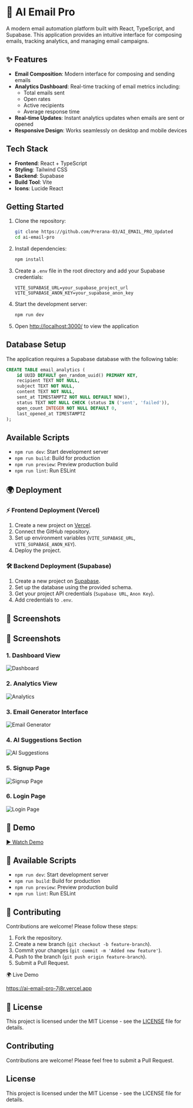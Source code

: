   # 🚀 AI Email Pro

A modern email automation platform built with React, TypeScript, and Supabase. This application provides an intuitive interface for composing emails, tracking analytics, and managing email campaigns.

## ✨ Features

- **Email Composition**: Modern interface for composing and sending emails
- **Analytics Dashboard**: Real-time tracking of email metrics including:
  - Total emails sent
  - Open rates
  - Active recipients
  - Average response time
- **Real-time Updates**: Instant analytics updates when emails are sent or opened
- **Responsive Design**: Works seamlessly on desktop and mobile devices

## Tech Stack

- **Frontend**: React + TypeScript
- **Styling**: Tailwind CSS
- **Backend**: Supabase
- **Build Tool**: Vite
- **Icons**: Lucide React

## Getting Started

1. Clone the repository:

   ```bash
   git clone https://github.com/Prerana-03/AI_EMAIL_PRO_Updated
   cd ai-email-pro
   ```

2. Install dependencies:

   ```bash
   npm install
   ```

3. Create a `.env` file in the root directory and add your Supabase credentials:

   ```
   VITE_SUPABASE_URL=your_supabase_project_url
   VITE_SUPABASE_ANON_KEY=your_supabase_anon_key
   ```

4. Start the development server:

   ```bash
   npm run dev
   ```

5. Open [http://localhost:3000/](http://localhost:3000/) to view the application

## Database Setup

The application requires a Supabase database with the following table:

```sql
CREATE TABLE email_analytics (
    id UUID DEFAULT gen_random_uuid() PRIMARY KEY,
    recipient TEXT NOT NULL,
    subject TEXT NOT NULL,
    content TEXT NOT NULL,
    sent_at TIMESTAMPTZ NOT NULL DEFAULT NOW(),
    status TEXT NOT NULL CHECK (status IN ('sent', 'failed')),
    open_count INTEGER NOT NULL DEFAULT 0,
    last_opened_at TIMESTAMPTZ
);
```

## Available Scripts

- `npm run dev`: Start development server
- `npm run build`: Build for production
- `npm run preview`: Preview production build
- `npm run lint`: Run ESLint

## 🌍 Deployment

### ⚡ Frontend Deployment (Vercel)
1. Create a new project on [Vercel](https://vercel.com/).
2. Connect the GitHub repository.
3. Set up environment variables (`VITE_SUPABASE_URL`, `VITE_SUPABASE_ANON_KEY`).
4. Deploy the project.

### 🛠 Backend Deployment (Supabase)
1. Create a new project on [Supabase](https://supabase.io/).
2. Set up the database using the provided schema.
3. Get your project API credentials (`Supabase URL`, `Anon Key`).
4. Add credentials to `.env`.

## 📸 Screenshots

## 📸 Screenshots

### 1. Dashboard View
![Dashboard](https://github.com/Prerana-03/AI_EMAIL_PRO_Updated/blob/main/screenshots/Screenshot%202025-04-11%20161037.png?raw=true)

### 2. Analytics View
![Analytics](https://github.com/Prerana-03/AI_EMAIL_PRO_Updated/blob/main/screenshots/Screenshot%202025-04-11%20161142.png?raw=true)

### 3. Email Generator Interface
![Email Generator](https://github.com/Prerana-03/AI_EMAIL_PRO_Updated/blob/main/screenshots/Screenshot%202025-04-11%20161158.png?raw=true)

### 4. AI Suggestions Section
![AI Suggestions](https://github.com/Prerana-03/AI_EMAIL_PRO_Updated/blob/main/screenshots/Screenshot%202025-04-11%20161731.png?raw=true)

### 5. Signup Page
![Signup Page](https://github.com/Prerana-03/AI_EMAIL_PRO_Updated/blob/main/screenshots/Screenshot%202025-04-11%20161120.png?raw=true)

### 6. Login Page
![Login Page](https://github.com/Prerana-03/AI_EMAIL_PRO_Updated/blob/main/screenshots/Screenshot%202025-04-11%20161107.png?raw=true)


## 🎥 Demo

[▶ Watch Demo](https://drive.google.com/file/d/1kEKNt06yByHgCNXolhIb_rVkyK4kyReV/view?usp=sharing)

## 📜 Available Scripts

- `npm run dev`: Start development server
- `npm run build`: Build for production
- `npm run preview`: Preview production build
- `npm run lint`: Run ESLint

## 🤝 Contributing

Contributions are welcome! Please follow these steps:
1. Fork the repository.
2. Create a new branch (`git checkout -b feature-branch`).
3. Commit your changes (`git commit -m 'Added new feature'`).
4. Push to the branch (`git push origin feature-branch`).
5. Submit a Pull Request.

🌍 Live Demo

https://ai-email-pro-7j8r.vercel.app

## 📜 License

This project is licensed under the MIT License - see the [LICENSE](LICENSE) file for details.



## Contributing

Contributions are welcome! Please feel free to submit a Pull Request.

## License

This project is licensed under the MIT License - see the LICENSE file for details.
